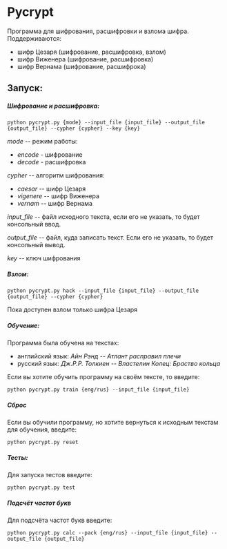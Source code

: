 # Pycrypt

Программа для шифрования, расшифровки и взлома шифра. 
Поддерживаются: 
- шифр Цезаря (шифрование, расшифровка, взлом)
- шифр Виженера (шифрование, расшифровка)
- шифр Вернама (шифрование, расшифрока)

## Запуск:
##### Шифрование и расшифровка:
```
python pycrypt.py {mode} --input_file {input_file} --output_file {output_file} --cypher {cypher} --key {key}
```

_mode_ -- режим работы:
- _encode_ - шифрование
- _decode_ - расшифровка

_cypher_  -- алгоритм шифрования:
- _caesar_ -- шифр Цезаря
- _vigenere_ -- шифр Виженера
- _vernam_ -- шифр Вернама

_input_file_ -- файл исходного текста, если его не указать, то будет консольный ввод.

_output_file_ -- файл, куда записать текст. Если его не указать, то будет консольный вывод. 

_key_ -- ключ шифрования

##### Взлом:
```
python pycrypt.py hack --input_file {input_file} --output_file {output_file} --cypher {cypher}
```
Пока доступен взлом только шифра Цезаря

##### Обучение:
Программа была обучена на текстах: 
- английский язык: _Айн Рэнд -- Атлант расправил плечи_
- русский язык: _Дж.Р.Р. Толкиен -- Властелин Колец: Браство кольца_

Если вы хотите обучить программу на своём тексте, то введите:
```
python pycrypt.py train {eng/rus} --input_file {input_file}
```
##### Сброс
Если вы обучили программу, но хотите вернуться к исходным текстам для обучения, введите:
```
python pycrypt.py reset
```

##### Тесты:
Для запуска тестов введите:
```
python pycrypt.py test
```
##### Подсчёт частот букв
Для подсчёта частот букв введите:
```
python pycrypt.py calc --pack {eng/rus} --input_file {input_file} --output_file {output_file}
```

